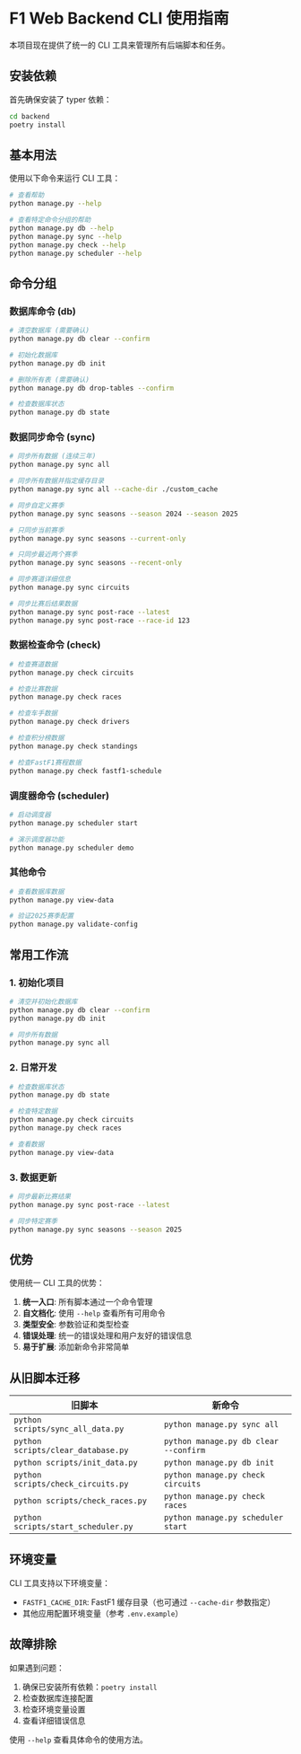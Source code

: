 # F1 Web Backend CLI 使用指南

本项目现在提供了统一的 CLI 工具来管理所有后端脚本和任务。

## 安装依赖

首先确保安装了 typer 依赖：

```bash
cd backend
poetry install
```

## 基本用法

使用以下命令来运行 CLI 工具：

```bash
# 查看帮助
python manage.py --help

# 查看特定命令分组的帮助
python manage.py db --help
python manage.py sync --help
python manage.py check --help
python manage.py scheduler --help
```

## 命令分组

### 数据库命令 (db)

```bash
# 清空数据库 (需要确认)
python manage.py db clear --confirm

# 初始化数据库
python manage.py db init

# 删除所有表 (需要确认)
python manage.py db drop-tables --confirm

# 检查数据库状态
python manage.py db state
```

### 数据同步命令 (sync)

```bash
# 同步所有数据 (连续三年)
python manage.py sync all

# 同步所有数据并指定缓存目录
python manage.py sync all --cache-dir ./custom_cache

# 同步自定义赛季
python manage.py sync seasons --season 2024 --season 2025

# 只同步当前赛季
python manage.py sync seasons --current-only

# 只同步最近两个赛季
python manage.py sync seasons --recent-only

# 同步赛道详细信息
python manage.py sync circuits

# 同步比赛后结果数据
python manage.py sync post-race --latest
python manage.py sync post-race --race-id 123
```

### 数据检查命令 (check)

```bash
# 检查赛道数据
python manage.py check circuits

# 检查比赛数据
python manage.py check races

# 检查车手数据
python manage.py check drivers

# 检查积分榜数据
python manage.py check standings

# 检查FastF1赛程数据
python manage.py check fastf1-schedule
```

### 调度器命令 (scheduler)

```bash
# 启动调度器
python manage.py scheduler start

# 演示调度器功能
python manage.py scheduler demo
```

### 其他命令

```bash
# 查看数据库数据
python manage.py view-data

# 验证2025赛季配置
python manage.py validate-config
```

## 常用工作流

### 1. 初始化项目

```bash
# 清空并初始化数据库
python manage.py db clear --confirm
python manage.py db init

# 同步所有数据
python manage.py sync all
```

### 2. 日常开发

```bash
# 检查数据库状态
python manage.py db state

# 检查特定数据
python manage.py check circuits
python manage.py check races

# 查看数据
python manage.py view-data
```

### 3. 数据更新

```bash
# 同步最新比赛结果
python manage.py sync post-race --latest

# 同步特定赛季
python manage.py sync seasons --season 2025
```

## 优势

使用统一 CLI 工具的优势：

1. **统一入口**: 所有脚本通过一个命令管理
2. **自文档化**: 使用 `--help` 查看所有可用命令
3. **类型安全**: 参数验证和类型检查
4. **错误处理**: 统一的错误处理和用户友好的错误信息
5. **易于扩展**: 添加新命令非常简单

## 从旧脚本迁移

| 旧脚本                              | 新命令                                |
| ----------------------------------- | ------------------------------------- |
| `python scripts/sync_all_data.py`   | `python manage.py sync all`           |
| `python scripts/clear_database.py`  | `python manage.py db clear --confirm` |
| `python scripts/init_data.py`       | `python manage.py db init`            |
| `python scripts/check_circuits.py`  | `python manage.py check circuits`     |
| `python scripts/check_races.py`     | `python manage.py check races`        |
| `python scripts/start_scheduler.py` | `python manage.py scheduler start`    |

## 环境变量

CLI 工具支持以下环境变量：

- `FASTF1_CACHE_DIR`: FastF1 缓存目录（也可通过 `--cache-dir` 参数指定）
- 其他应用配置环境变量（参考 `.env.example`）

## 故障排除

如果遇到问题：

1. 确保已安装所有依赖：`poetry install`
2. 检查数据库连接配置
3. 检查环境变量设置
4. 查看详细错误信息

使用 `--help` 查看具体命令的使用方法。
